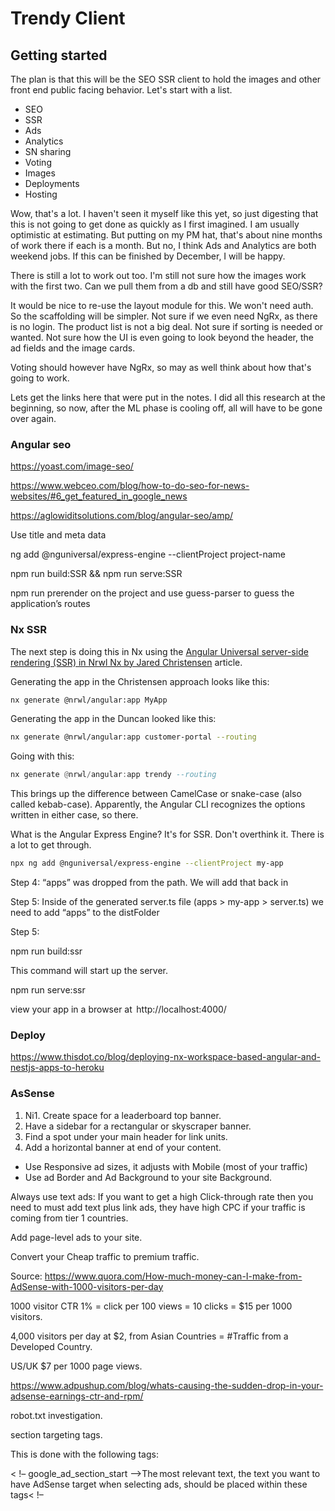 # Trendy Client

## Getting started

The plan is that this will be the SEO SSR client to hold the images and other front end public facing behavior.  Let's start with a list.

- SEO
- SSR
- Ads
- Analytics
- SN sharing
- Voting
- Images
- Deployments
- Hosting

Wow, that's a lot.  I haven't seen it myself like this yet, so just digesting that this is not going to get done as quickly as I first imagined.  I am usually optimistic at estimating.  But putting on my PM hat, that's about nine months of work there if each is a month.  But no, I think Ads and Analytics are both weekend jobs.  If this can be finished by December, I will be happy.

There is still a lot to work out too.  I'm still not sure how the images work with the first two.  Can we pull them from a db and still have good SEO/SSR?

It would be nice to re-use the layout module for this.  We won't need auth.  So the scaffolding will be simpler.  Not sure if we even need NgRx, as there is no login.  The product list is not a big deal.  Not sure if sorting is needed or wanted.  Not sure how the UI is even going to look beyond the header, the ad fields and the image cards.

Voting should however have NgRx, so may as well think about how that's going to work.

Lets get the links here that were put in the notes.  I did all this research at the beginning, so now, after the ML phase is cooling off, all will have to be gone over again.

### Angular seo

https://yoast.com/image-seo/

https://www.webceo.com/blog/how-to-do-seo-for-news-websites/#6_get_featured_in_google_news

https://aglowiditsolutions.com/blog/angular-seo/amp/

Use title and meta data

ng add @nguniversal/express-engine --clientProject project-name

npm run build:SSR && npm run serve:SSR

npm run prerender on the project and use guess-parser to guess the application’s routes

### Nx SSR

The next step is doing this in Nx using the [Angular Universal server-side rendering (SSR) in Nrwl Nx by Jared Christensen](https://jareddesign.medium.com/angular-universal-server-side-rendering-ssr-in-nrwl-nx-fdb94d7953e) article.

Generating the app in the Christensen approach looks like this:

```sh
nx generate @nrwl/angular:app MyApp
```

Generating the app in the Duncan looked like this:

```sh
nx generate @nrwl/angular:app customer-portal --routing
```

Going with this:

```hs
nx generate @nrwl/angular:app trendy --routing
```

This brings up the difference between CamelCase or snake-case (also called kebab-case).  Apparently, the Angular CLI recognizes the options written in either case, so there.

What is the Angular Express Engine?  It's for SSR.  Don't overthink it.  There is a lot to get through.

```sh
npx ng add @nguniversal/express-engine --clientProject my-app
```

Step 4: “apps” was dropped from the path. We will add that back in

Step 5: Inside of the generated server.ts file (apps > my-app > server.ts) we need to add “apps” to the distFolder  

Step 5:  

npm run build:ssr

This command will start up the server.

npm run serve:ssr

view your app in a browser at  http://localhost:4000/

### Deploy

https://www.thisdot.co/blog/deploying-nx-workspace-based-angular-and-nestjs-apps-to-heroku 

### AsSense

1. Ni1. Create space for a leaderboard top banner.
2. Have a sidebar for a rectangular or skyscraper banner.
3. Find a spot under your main header for link units.
4. Add a horizontal banner  at end of your content.

- Use Responsive ad sizes, it adjusts with Mobile (most of your traffic)
- Use ad Border and Ad Background to your site Background. 

Always use text ads: If you want to get a high Click-through rate then you need to must add text plus link ads, they have high CPC if your traffic is coming from tier 1 countries.

Add page-level ads to your site.

Convert your Cheap traffic to premium traffic.

Source: https://www.quora.com/How-much-money-can-I-make-from-AdSense-with-1000-visitors-per-day 

1000 visitor CTR 1% = click per 100 views = 10 clicks = $15 per 1000 visitors.

4,000 visitors per day at $2, from Asian Countries = #Traffic from a Developed Country.

US/UK $7 per 1000 page views.

https://www.adpushup.com/blog/whats-causing-the-sudden-drop-in-your-adsense-earnings-ctr-and-rpm/ 

robot.txt investigation.

section targeting tags.

This is done with the following tags:

< !– google_ad_section_start –>The most relevant text, the text you want to have AdSense target when selecting ads, should be placed within these tags< !–
